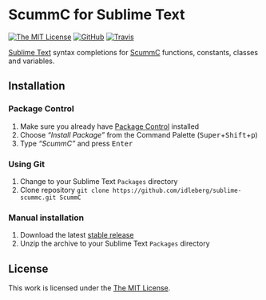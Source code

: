 # ScummC for Sublime Text

[![The MIT License](https://img.shields.io/badge/license-MIT-orange.svg?style=flat-square)](http://opensource.org/licenses/MIT)
[![GitHub](https://img.shields.io/github/release/idleberg/sublime-scummc.svg?style=flat-square)](https://github.com/idleberg/sublime-scummc/releases)
[![Travis](https://img.shields.io/travis/idleberg/sublime-scummc.svg?style=flat-square)](https://travis-ci.org/idleberg/sublime-scummc)

[Sublime Text](http://www.sublimetext.com/) syntax completions for [ScummC](https://github.com/AlbanBedel/scummc) functions, constants, classes and variables.

## Installation

### Package Control

1. Make sure you already have [Package Control](https://packagecontrol.io/) installed
2. Choose *“Install Package”* from the Command Palette (<kbd>Super</kbd>+<kbd>Shift</kbd>+<kbd>p</kbd>)
3. Type *“ScummC”* and press <kbd>Enter</kbd>

### Using Git

1. Change to your Sublime Text `Packages` directory
2. Clone repository `git clone https://github.com/idleberg/sublime-scummc.git ScummC`

### Manual installation

1. Download the latest [stable release](https://github.com/idleberg/sublime-scummc/releases)
2. Unzip the archive to your Sublime Text `Packages` directory

## License

This work is licensed under the [The MIT License](LICENSE).
